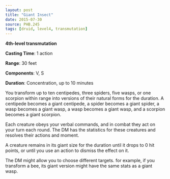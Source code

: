 ```yaml
---
layout: post
title: "Giant Insect"
date: 2015-07-30
source: PHB.245
tags: [druid, level4, transmutation]
---
```


**4th-level transmutation**

**Casting Time**: 1 action

**Range**: 30 feet

**Components**: V, S

**Duration**: Concentration, up to 10 minutes

You transform up to ten centipedes, three spiders, five wasps, or one scorpion within range into versions of their natural forms for the duration. A centipede becomes a giant centipede, a spider becomes a giant spider, a wasp becomes a giant wasp, a wasp becomes a giant wasp, and a scorpion becomes a giant scorpion. 

Each creature obeys your verbal commands, and in combat they act on your turn each round. The DM has the statistics for these creatures and resolves their actions and moment.

A creature remains in its giant size for the duration until it drops to 0 hit points, or until you use an action to dismiss the effect on it.

The DM might allow you to choose different targets. for example, if you transform a bee, its giant version might have the same stats as a giant wasp.

